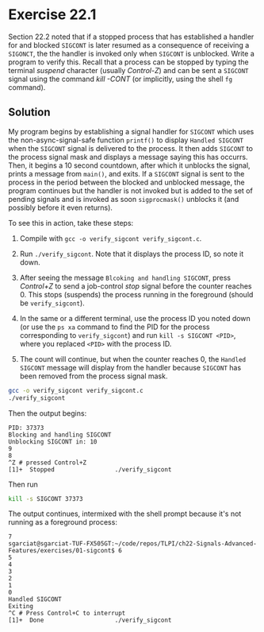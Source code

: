 # Exercise 22.1

Section 22.2 noted that if a stopped process that has established a handler for
and blocked `SIGCONT` is later resumed as a consequence of receiving a `SIGONCT`,
the the handler is invoked only when `SIGCONT` is unblocked. Write a program to
verify this. Recall that a process can be stopped by typing the terminal *suspend*
character (usually *Control-Z*) and can be sent a `SIGCONT` signal using the command
*kill -CONT* (or implicitly, using the shell `fg` command).

## Solution

My program begins by establishing a signal handler for `SIGCONT` which uses the
non-async-signal-safe function `printf()` to display `Handled SIGCONT` when the
`SIGCONT` signal is delivered to the process. It then adds `SIGCONT` to the process
signal mask and displays a message saying this has occurrs. Then, it begins a 10 second
countdown, after which it unblocks the signal, prints a message from `main()`, and exits.
If a `SIGCONT` signal is sent to the process in the period between the blocked and unblocked
message, the program continues but the handler is not invoked but is added to the set
of pending signals and is invoked as soon `sigprocmask()` unblocks it (and possibly
before it even returns).

To see this in action, take these steps:

1. Compile with `gcc -o verify_sigcont verify_sigcont.c`.

2. Run `./verify_sigcont`. Note that it displays the process ID, so note it down.

3. After seeing the message `Blcoking and handling SIGCONT`, press *Control+Z* to send a
job-control *stop* signal before the counter reaches 0. This stops (suspends) the process
running in the foreground (should be `verify_sigcont`).

4. In the same or a different terminal, use the process ID you noted down (or use the `ps xa`
command to find the PID for the process corresponding to `verify_sigcont`) and run
`kill -s SIGCONT <PID>`, where you replaced `<PID>` with the process ID.

5. The count will continue, but when the counter reaches 0, the `Handled SIGCONT` message
will display from the handler because `SIGCONT` has been removed from the process signal mask.


```bash
gcc -o verify_sigcont verify_sigcont.c
./verify_sigcont
```

Then the output begins:

```
PID: 37373
Blocking and handling SIGCONT
Unblocking SIGCONT in: 10
9
8
^Z # pressed Control+Z
[1]+  Stopped                 ./verify_sigcont
```

Then run

```bash
kill -s SIGCONT 37373
```

The output continues, intermixed with the shell prompt because it's not running as a foreground
process:

```
7
sgarciat@sgarciat-TUF-FX505GT:~/code/repos/TLPI/ch22-Signals-Advanced-Features/exercises/01-sigcont$ 6
5
4
3
2
1
0
Handled SIGCONT
Exiting
^C # Press Control+C to interrupt
[1]+  Done                    ./verify_sigcont
```

